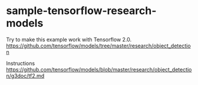 # sample-tensorflow-research-models

Try to make this example work with Tensorflow 2.0.
https://github.com/tensorflow/models/tree/master/research/object_detection

Instructions
https://github.com/tensorflow/models/blob/master/research/object_detection/g3doc/tf2.md
